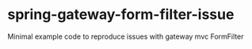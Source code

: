 # spring-gateway-form-filter-issue
Minimal example code to reproduce issues with gateway mvc FormFilter
